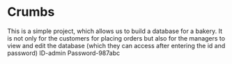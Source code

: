 # Crumbs
This is a simple project, which allows us to build a database for a bakery.
It is not only for the customers for placing orders but also for the managers to view and edit the database (which they can access after entering the id and password)
ID-admin
Password-987abc
